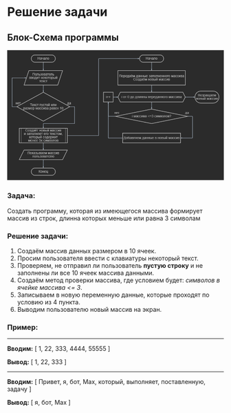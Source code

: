 # Решение задачи

## Блок-Схема программы
![Блок-Схема](Блок-Схема.png "Блок-Схема программы")

### Задача:
Создать программу, которая из имеющегося массива формирует массив из строк, длинна которых меньше или равна 3 символам

### Решение задачи:
1. Создаём массив данных размером в 10 ячеек.
2. Просим пользователя ввести с клавиатуры некоторый текст.
3. Проверяем, не отправил ли пользователь **пустую строку** и не заполнены ли все 10 ячеек массива данными.
4. Создаём метод проверки массива, где условием будет: *символов в ячейке массива <= 3*.
5. Записываем в новую переменную данные, которые проходят по условию из 4 пункта.
6. Выводим пользователю новый массив на экран.

### Пример:
---

**Вводим:** [ 1, 22, 333, 4444, 55555 ]

**Вывод:** [ 1, 22, 333 ]

---

**Вводим:** [ Привет, я, бот, Max, который, выполняет, поставленную, задачу ]

**Вывод:** [ я, бот, Max ]